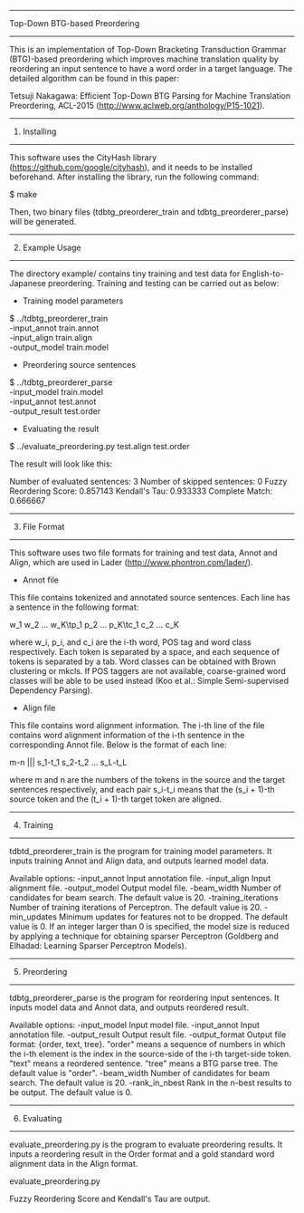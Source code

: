 ****************************************
Top-Down BTG-based Preordering
****************************************

This is an implementation of Top-Down Bracketing Transduction Grammar
(BTG)-based preordering which improves machine translation quality by
reordering an input sentence to have a word order in a target language.
The detailed algorithm can be found in this paper:

Tetsuji Nakagawa: Efficient Top-Down BTG Parsing for Machine Translation
Preordering, ACL-2015 (http://www.aclweb.org/anthology/P15-1021).


****************************************
1. Installing
****************************************

This software uses the CityHash library (https://github.com/google/cityhash),
and it needs to be installed beforehand.
After installing the library, run the following command:

$ make

Then, two binary files (tdbtg_preorderer_train and tdbtg_preorderer_parse) will
be generated.


****************************************
2. Example Usage
****************************************

The directory example/ contains tiny training and test data for
English-to-Japanese preordering. Training and testing can be carried out as
below:

* Training model parameters

$ ../tdbtg_preorderer_train \
-input_annot train.annot \
-input_align train.align \
-output_model train.model

* Preordering source sentences

$ ../tdbtg_preorderer_parse \
-input_model train.model \
-input_annot test.annot \
-output_result test.order

* Evaluating the result

$ ../evaluate_preordering.py test.align test.order

The result will look like this:

Number of evaluated sentences: 3
Number of skipped sentences: 0
Fuzzy Reordering Score: 0.857143
Kendall's Tau: 0.933333
Complete Match: 0.666667


****************************************
3. File Format
****************************************

This software uses two file formats for training and test data, Annot and
Align, which are used in Lader (http://www.phontron.com/lader/).

* Annot file

This file contains tokenized and annotated source sentences. Each line has a
sentence in the following format:

w_1 w_2 ... w_K\tp_1 p_2 ... p_K\tc_1 c_2 ... c_K

where w_i, p_i, and c_i are the i-th word, POS tag and word class respectively.
Each token is separated by a space, and each sequence of tokens is separated by
a tab.
Word classes can be obtained with Brown clustering or mkcls. If POS taggers are
not available, coarse-grained word classes will be able to be used instead
(Koo et al.: Simple Semi-supervised Dependency Parsing).

* Align file

This file contains word alignment information.
The i-th line of the file contains word alignment information of the i-th
sentence in the corresponding Annot file.
Below is the format of each line:

m-n ||| s_1-t_1 s_2-t_2 ... s_L-t_L

where m and n are the numbers of the tokens in the source and the target
sentences respectively, and each pair s_i-t_i means that the (s_i + 1)-th
source token and the (t_i + 1)-th target token are aligned.


****************************************
4. Training
****************************************

tdbtd_preorderer_train is the program for training model parameters.
It inputs training Annot and Align data, and outputs learned model data.

Available options:
  -input_annot <string>
    Input annotation file.
  -input_align <string>
    Input alignment file.
  -output_model <string>
    Output model file.
  -beam_width <integer>
    Number of candidates for beam search. The default value is 20.
  -training_iterations <integer>
    Number of training iterations of Perceptron. The default value is 20.
  -min_updates <integer>
    Minimum updates for features not to be dropped. The default value is 0.
    If an integer larger than 0 is specified, the model size is reduced by
    applying a technique for obtaining sparser Perceptron (Goldberg and
    Elhadad: Learning Sparser Perceptron Models).


****************************************
5. Preordering
****************************************

tdbtg_preorderer_parse is the program for reordering input sentences.
It inputs model data and Annot data, and outputs reordered result.

Available options:
  -input_model <string>
    Input model file.
  -input_annot <string>
    Input annotation file.
  -output_result <string>
    Output result file.
  -output_format <string>
    Output file format: {order, text, tree}.
    "order" means a sequence of numbers in which the i-th element is the index
    in the source-side of the i-th target-side token.
    "text" means a reordered sentence.
    "tree" means a BTG parse tree.
    The default value is "order".
  -beam_width <integer>
    Number of candidates for beam search. The default value is 20.
  -rank_in_nbest <integer>
    Rank in the n-best results to be output. The default value is 0.


****************************************
6. Evaluating
****************************************

evaluate_preordering.py is the program to evaluate preordering results.
It inputs a reordering result in the Order format and a gold standard word
alignment data in the Align format.

evaluate_preordering.py <align file> <order file>

Fuzzy Reordering Score and Kendall's Tau are output.
